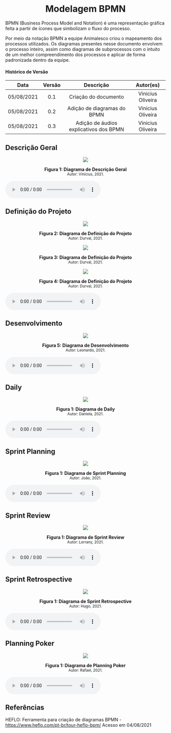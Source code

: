 # <center> Modelagem BPMN

BPMN (Business Process Model and Notation) é uma representação gráfica feita a partir de ícones que simbolizam o fluxo do processo. 

Por meio da notação BPMN a equipe Animalesco criou o mapeamento dos processos utilizados. Os diagramas presentes nesse documento envolvem o processo inteiro, assim como diagramas de subprocessos com o intuito de um melhor compreendimento dos processos e aplicar de forma padronizada dentro da equipe.

#### Histórico de Versão
|    Data    | Versão | Descrição            | Autor(es)       |
| :--------: | :----: | :------------------: | :-------------: |
| 05/08/2021 |  0.1   | Criação do documento  | Vinicius Oliveira |
| 05/08/2021 |  0.2   | Adição de diagramas do BPMN  | Vinicius Oliveira |
| 05/08/2021 |  0.3   | Adição de áudios explicativos dos BPMN  | Vinicius Oliveira |

## Descrição Geral

<p align='center'>
    <img src='https://raw.githubusercontent.com/UnBArqDsw2021-1/2021.1_G01_Animalesco_docs/main/docs/assets/pages/bpmn/descricao-geral.jpeg'>
    <figcaption align='center'>
        <b>Figura 1: Diagrama de Descrição Geral</b>
        <br>
        <small>Autor: Vinícius, 2021.</small>
    </figcaption>
</p>

<audio controls="controls">
    <source type="audio/mp3" src="../assets/audios/bpmn/diagrama-geral.oga"></source>
</audio>

## Definição do Projeto

<p align='center'>
    <img src='https://raw.githubusercontent.com/UnBArqDsw2021-1/2021.1_G01_Animalesco_docs/main/docs/assets/pages/bpmn/definicao-projeto1.png'>
    <figcaption align='center'>
        <b>Figura 2: Diagrama de Definição do Projeto</b>
        <br>
        <small>Autor: Durval, 2021.</small>
    </figcaption>
</p>

<p align='center'>
    <img src='https://raw.githubusercontent.com/UnBArqDsw2021-1/2021.1_G01_Animalesco_docs/main/docs/assets/pages/bpmn/definicao-projeto2.png'>
    <figcaption align='center'>
        <b>Figura 3: Diagrama de Definição do Projeto</b>
        <br>
        <small>Autor: Durval, 2021.</small>
    </figcaption>
</p>

<p align='center'>
    <img src='https://raw.githubusercontent.com/UnBArqDsw2021-1/2021.1_G01_Animalesco_docs/main/docs/assets/pages/bpmn/definicao-projeto3.png'>
    <figcaption align='center'>
        <b>Figura 4: Diagrama de Definição do Projeto</b>
        <br>
        <small>Autor: Durval, 2021.</small>
    </figcaption>
</p>

<audio controls="controls">
    <source type="audio/mp3" src="../assets/audios/bpmn/definicao-projeto.aac"></source>
</audio>

## Desenvolvimento

<p align='center'>
    <img src='https://raw.githubusercontent.com/UnBArqDsw2021-1/2021.1_G01_Animalesco_docs/main/docs/assets/pages/bpmn/desenvolvimento.jpg'>
    <figcaption align='center'>
        <b>Figura 5: Diagrama de Desenvolvimento</b>
        <br>
        <small>Autor: Leonardo, 2021.</small>
    </figcaption>
</p>

<audio controls="controls">
    <source type="audio/mp3" src="../assets/audios/bpmn/desenvolvimento.oga"></source>
</audio>

## Daily

<p align='center'>
    <img src='https://raw.githubusercontent.com/UnBArqDsw2021-1/2021.1_G01_Animalesco_docs/main/docs/assets/pages/bpmn/daily.png'>
    <figcaption align='center'>
        <b>Figura 1: Diagrama de Daily</b>
        <br>
        <small>Autor: Daniela, 2021.</small>
    </figcaption>
</p>

<audio controls="controls">
    <source type="audio/mp3" src="../assets/audios/bpmn/daily.mp3"></source>
</audio>

## Sprint Planning

<p align='center'>
    <img src='https://raw.githubusercontent.com/UnBArqDsw2021-1/2021.1_G01_Animalesco_docs/main/docs/assets/pages/bpmn/sprint-planning.png'>
    <figcaption align='center'>
        <b>Figura 1: Diagrama de Sprint Planning</b>
        <br>
        <small>Autor: João, 2021.</small>
    </figcaption>
</p>

<audio controls="controls">
    <source type="audio/mp3" src="../assets/audios/bpmn/sprint-planning.mp3"></source>
</audio>

## Sprint Review

<p align='center'>
    <img src='https://raw.githubusercontent.com/UnBArqDsw2021-1/2021.1_G01_Animalesco_docs/main/docs/assets/pages/bpmn/sprint-review.png'>
    <figcaption align='center'>
        <b>Figura 1: Diagrama de Sprint Review</b>
        <br>
        <small>Autor: Lorrany, 2021.</small>
    </figcaption>
</p>


<audio controls="controls">
    <source type="audio/mp3" src="../assets/audios/bpmn/sprint-review.mp3"></source>
</audio>


## Sprint Retrospective

<p align='center'>
    <img src='https://raw.githubusercontent.com/UnBArqDsw2021-1/2021.1_G01_Animalesco_docs/main/docs/assets/pages/bpmn/sprint-retrospective.jpeg'>
    <figcaption align='center'>
        <b>Figura 1: Diagrama de Sprint Retrospective</b>
        <br>
        <small>Autor: Hugo, 2021.</small>
    </figcaption>
</p>

<audio controls="controls">
    <source type="audio/mp3" src="../assets/audios/bpmn/sprint-retrospective.oga"></source>
</audio>

## Planning Poker

<p align='center'>
    <img src='https://raw.githubusercontent.com/UnBArqDsw2021-1/2021.1_G01_Animalesco_docs/main/docs/assets/pages/bpmn/planning-poker.jpg'>
    <figcaption align='center'>
        <b>Figura 1: Diagrama de Planning Poker</b>
        <br>
        <small>Autor: Rafael, 2021.</small>
    </figcaption>
</p>

<audio controls="controls">
    <source type="audio/mp3" src="../assets/audios/bpmn/planning-poker.oga"></source>
</audio>

## Referências

HEFLO: Ferramenta para criação de diagramas BPMN - https://www.heflo.com/pt-br/tour-heflo-bpm/ Acesso em 04/08/2021
